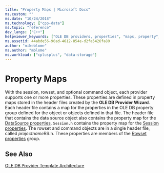 ```yaml
---
title: "Property Maps | Microsoft Docs"
ms.custom: ""
ms.date: "10/24/2018"
ms.technology: ["cpp-data"]
ms.topic: "reference"
dev_langs: ["C++"]
helpviewer_keywords: ["OLE DB providers, properties", "maps, property", "property maps"]
ms.assetid: 44abde56-90ad-4612-854e-d2fa5426fa80
author: "mikeblome"
ms.author: "mblome"
ms.workload: ["cplusplus", "data-storage"]
---
```

# Property Maps

With the session, rowset, and optional command object, each provider supports one or more properties. These properties are defined in property maps stored in the header files created by the **OLE DB Provider Wizard**. Each header file contains a map for the properties in the OLE DB property group defined for the object or objects defined in that file. The header file that contains the data source object also contains the property map for the [DataSource properties](https://msdn.microsoft.com/library/ms724188). `Session.h` contains the property map for the [Session properties](/previous-versions/windows/desktop/ms714221). The rowset and command objects are in a single header file, called *projectname*RS.h. These properties are members of the [Rowset properties](/previous-versions/windows/desktop/ms711252) group.  
  
## See Also  

[OLE DB Provider Template Architecture](../../data/oledb/ole-db-provider-template-architecture.md)